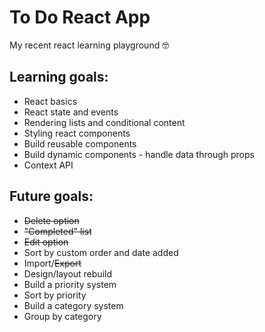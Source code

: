 # To Do React App

My recent react learning playground 🤓

## Learning goals:

- React basics
- React state and events
- Rendering lists and conditional content
- Styling react components
- Build reusable components
- Build dynamic components - handle data through props
- Context API

## Future goals:

- ~~Delete option~~
- ~~"Completed" list~~
- ~~Edit option~~
- Sort by custom order and date added
- Import/~~Export~~
- Design/layout rebuild
- Build a priority system
- Sort by priority
- Build a category system
- Group by category
